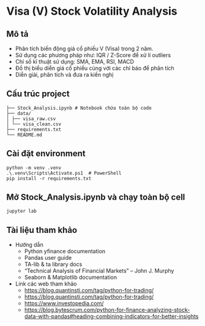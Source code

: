 # Visa (V) Stock Volatility Analysis

## Mô tả
- Phân tích biến động giá cổ phiếu V (Visa) trong 2 năm.
- Sử dụng các phương pháp như: IQR / Z-Score để xử lí outliers
- Chỉ số kĩ thuật sử dụng: SMA, EMA, RSI, MACD
- Đồ thị biểu diễn giá cổ phiếu cùng với các chỉ báo để phân tích
- Diễn giải, phân tích và đưa ra kiến nghị

## Cấu trúc project
    ├── Stock_Analysis.ipynb # Notebook chứa toàn bộ code
    ├── data/
    │ ├── visa_raw.csv 
    │ └── visa_clean.csv 
    ├── requirements.txt 
    └── README.md 


## Cài đặt environment

    python -m venv .venv
    .\.venv\Scripts\Activate.ps1  # PowerShell
    pip install -r requirements.txt

## Mở Stock_Analysis.ipynb và chạy toàn bộ cell
    jupyter lab

## Tài liệu tham khảo

- Hướng dẫn
    - Python yfinance documentation
    - Pandas user guide
    - TA-lib & ta library docs
    - “Technical Analysis of Financial Markets” – John J. Murphy
    - Seaborn & Matplotlib documentation
- Link các web tham khảo
    - https://blog.quantinsti.com/tag/python-for-trading/
    - https://blog.quantinsti.com/tag/python-for-trading/
    - https://www.investopedia.com/
    - https://blog.bytescrum.com/python-for-finance-analyzing-stock-data-with-pandas#heading-combining-indicators-for-better-insights
